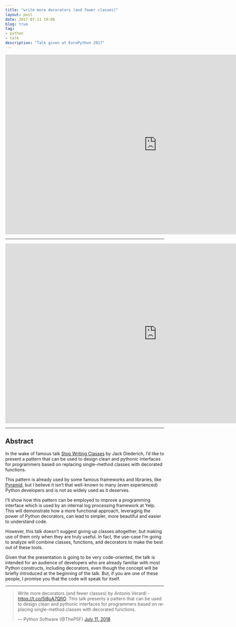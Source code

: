 ```yaml
---
title: "write more decorators (and fewer classes)"
layout: post
date: 2017-07-11 19:00
blog: true
tag:
- python
- talk
description: "Talk given at EuroPython 2017"
---
```


<iframe width="960" height="569" src="https://www.youtube.com/embed/VLlLIL5ZYLI" frameborder="0" allowfullscreen></iframe>

---

<iframe src="https://docs.google.com/presentation/d/1BRK4tpYozcPVUPg2x0cIQ88uDgNcpArfxP6wA3Dprs0/embed?start=false&loop=false&delayms=60000" frameborder="0" width="960" height="569" allowfullscreen="true" mozallowfullscreen="true" webkitallowfullscreen="true"></iframe>

---

## Abstract ##

In the wake of famous talk [Stop Writing Classes](https://www.youtube.com/watch?v=o9pEzgHorH0) by Jack Diederich, I’d like to present a pattern that can be used to design clean and pythonic interfaces for programmers based on replacing single-method classes with decorated functions.

This pattern is already used by some famous frameworks and libraries, like [Pyramid](https://trypyramid.com/), but I believe it isn’t that well-known to many (even experienced) Python developers and is not as widely used as it deserves.

I’ll show how this pattern can be employed to improve a programming interface which is used by an internal log processing framework at Yelp. This will demonstrate how a more functional approach, leveraging the power of Python decorators, can lead to simpler, more beautiful and easier to understand code.

However, this talk doesn’t suggest giving up classes altogether, but making use of them only when they are truly useful. In fact, the use-case I’m going to analyze will combine classes, functions, and decorators to make the best out of these tools.

Given that the presentation is going to be very code-oriented, the talk is intended for an audience of developers who are already familiar with most Python constructs, including decorators, even though the concept will be briefly introduced at the beginning of the talk. But, if you are one of these people, I promise you that the code will speak for itself.

---

<blockquote class="twitter-tweet" data-lang="en"><p lang="en" dir="ltr">Write more decorators (and fewer classes) by Antonio Verardi - <a href="https://t.co/5i8uA7QfiO">https://t.co/5i8uA7QfiO</a>. This talk presents a pattern that can be used to design clean and pythonic interfaces for programmers based on replacing single-method classes with decorated functions.</p>&mdash; Python Software (@ThePSF) <a href="https://twitter.com/ThePSF/status/1017119332957065217?ref_src=twsrc%5Etfw">July 11, 2018</a></blockquote>
<script async src="https://platform.twitter.com/widgets.js" charset="utf-8"></script>
